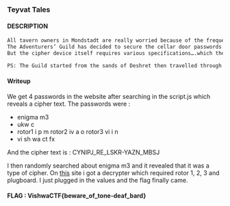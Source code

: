 ### Teyvat Tales

#### DESCRIPTION
```txt
All tavern owners in Mondstadt are really worried because of the frequent thefts in the Dawn Winery cellars.
The Adventurers’ Guild has decided to secure the cellar door passwords using a special cipher device.
But the cipher device itself requires various specifications….which the guild decided to find out by touring the entire Teyvat.

PS: The Guild started from the sands of Deshret then travelled through the forests of Sumeru and finally to the cherry blossoms of Inazuma
```

#### Writeup
We get 4 passwords in the website after searching in the script.js which reveals a cipher text. The passwords were :

- enigma m3
- ukw c
- rotor1 i p m rotor2 iv a o rotor3 vi i n
- vi sh wa ct fx

And the cipher text is : CYNIPJ_RE_LSKR-YAZN_MBSJ

I then randomly searched about enigma m3 and it revealed that it was a type of cipher. On [this](https://cryptii.com/pipes/enigma-machine) site i got a decrypter which required rotor 1, 2, 3 and plugboard. I just plugged in the values and the flag finally came.

#### FLAG : VishwaCTF{beware_of_tone-deaf_bard}
